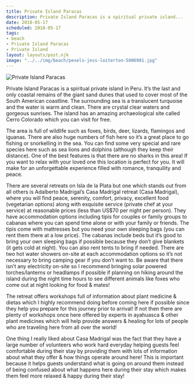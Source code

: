 ```yaml
---
title: Private Island Paracas
description: Private Island Paracas is a spiritual private island...
date: 2018-05-17
scheduled: 2018-05-17
tags:
- beach
- Private Island Paracas
- Private Island
layout: layouts/post.njk
image: "../../img/beach/pexels-jess-loiterton-5006981.jpg"
---
```


![Private Island Paracas](../../img/beach/pexels-jess-loiterton-5006981.jpg)

Private Island Paracas is a spiritual private island in Peru. It’s the last and only coastal remains of the giant sand dunes that used to cover most of the South American coastline. The surrounding sea is a translucent turquoise and the water is warm and clean. There are crystal clear waters and gorgeous sunrises. The island has an amazing archaeological site called Cerro Colorado which you can visit for free.

The area is full of wildlife such as foxes, birds, deer, lizards, flamingos and iguanas. There are also huge numbers of fish here so it’s a great place to go fishing or snorkelling in the sea. You can find some very special and rare species here such as sea lions and dolphins (although they keep their distance). One of the best features is that there are no sharks in this area! If you want to relax with your loved one this location is perfect for you. It will make for an unforgettable experience filled with romance, tranquility and peace.

There are several retreats on Isla de la Plata but one which stands out from all others is Adalberto Madrigal’s Casa Madrigal retreat (Casa Madrigal), where you will find peace, serenity, comfort, privacy, excellent food (vegetarian options) along with exquisite service (private chef at your service) at reasonable prices (less than US$70 per night per person). They have accommodation options including tipis for couples or family groups to cabanas where you can spend time alone or with your family or friends. The tipis come with mattresses but you need your own sleeping bags (you can rent them there at a low price). The cabanas include beds but it’s good to bring your own sleeping bags if possible because they don’t give blankets (it gets cold at night). You can also rent tents to bring if needed. There are two hot water showers on-site at each accommodation options so it’s not necessary to bring camping gear if you don’t want to. Be aware that there isn’t any electricity on-site so I recommend bringing solar powered torches/lanterns or headlamps if possible if planning on hiking around the island during the night time hours to see different animals like foxes who come out at night looking for food & mates!

The retreat offers workshops full of information about plant medicine & dietas which I highly recommend doing before coming here if possible since they help you prepare for this journey prior to arrival! If not then there are plenty of workshops once here offered by experts in ayahuasca & other plant medicines which will help provide answers & healing for lots of people who are traveling here from all over the world!

One thing I really liked about Casa Madrigal was the fact that they have a large number of volunteers who work hard everyday helping guests feel comfortable during their stay by providing them with lots of information about what they offer & how things operate around here! This is important because it helps guests understand what is going on around them instead of being confused about what happens here during their stay which makes them feel more relaxed & happy during their stay!